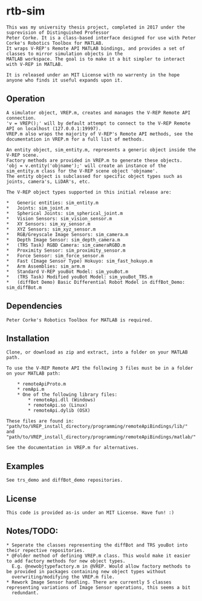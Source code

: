 # rtb-sim

    This was my university thesis project, completed in 2017 under the suprevision of Distinguished Professor
    Peter Corke. It is a class-based interface designed for use with Peter Corke's Robotics Toolbox for MATLAB.
    It wraps V-REP's Remote API MATLAB bindings, and provides a set of classes to mirror simulation objects in the
    MATLAB workspace. The goal is to make it a bit simpler to interact with V-REP in MATLAB.
    
    It is released under an MIT License with no warrenty in the hope anyone who finds it useful expands upon it.

## Operation

    A simulator object, VREP.m, creates and manages the V-REP Remote API connection. 
    'v = VREP();' will by default attempt to connect to the V-REP Remote API on localhost (127.0.0.1:19997).
    VREP.m also wraps the majority of V-REP's Remote API methods, see the documentation in VREP.m for a full list of methods.

    An entity object, sim_entity.m, represents a generic object inside the V-REP scene.
    Factory methods are provided in VREP.m to generate these objects.
    'obj = v.entity('objname');' will create an instance of the sim_entity.m class for the V-REP scene object 'objname'.
    The entity object is subclassed for specific object types such as joints, camera's, LiDAR's, etc.

    The V-REP object types supported in this initial release are:

    *	Generic entities: sim_entity.m
    *	Joints: sim_joint.m
    *	Spherical Joints: sim_spherical_joint.m
    *	Vision Sensors: sim_vision_sensor.m
    *	XY Sensors: sim_xy_sensor.m
    *	XYZ Sensors: sim_xyz_sensor.m
    *	RGB/Greyscale Image Sensors: sim_camera.m
    *	Depth Image Sensor: sim_depth_camera.m
    *	(TRS Task) RGBD Camera: sim_cameraRGBD.m 
    *	Proximity Sensor: sim_proximity_sensor.m
    *	Force Sensor: sim_force_sensor.m
    *	Fast (Image Sensor Type) Hokuyo: sim_fast_hokuyo.m
    *	Arm Assemblies: sim_arm.m
    *	Standard V-REP youBot Model: sim_youBot.m
    *	(TRS Task) Modified youBot Model: sim_youBot_TRS.m
    *	(diffBot Demo) Basic Differential Robot Model in diffBot_Demo: sim_diffBot.m

## Dependencies

    Peter Corke's Robotics Toolbox for MATLAB is required.

## Installation

    Clone, or download as zip and extract, into a folder on your MATLAB path.

    To use the V-REP Remote API the following 3 files must be in a folder 
    on your MATLAB path:

        * remoteApiProto.m
        * remApi.m
        * One of the following library files:
            * remoteApi.dll (Windows)
            * remoteApi.so (Linux)
            * remoteApi.dylib (OSX)
    
    These files are found in:
    "path/to/VREP_install_directory/programming/remoteApiBindings/lib/"
    and
    "path/to/VREP_install_directory/programming/remoteApiBindings/matlab/"
    
    See the documentation in VREP.m for alternatives.

## Examples

    See trs_demo and diffBot_demo repositories.

## License

    This code is provided as-is under an MIT License. Have fun! :)
    
## Notes/TODO:

    * Seperate the classes representing the diffBot and TRS youBot into their repective repositories.
    * @Folder method of defining VREP.m class. This would make it easier to add factory methods for new object types.
      E.g. @newobjtypefactory.m in @VREP. Would allow factory methods to be provided in packages containing new object types without     
      overwriting/modifying the VREP.m file.
    * Rework Image Sensor handling. There are currently 5 classes representing variations of Image Sensor operations, this seems a bit   
      redundant.
